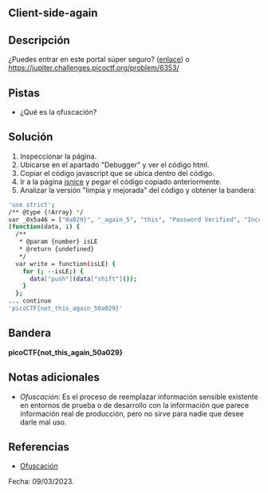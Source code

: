 ## Client-side-again

## Descripción
¿Puedes entrar en este portal súper seguro? ([enlace](https://jupiter.challenges.picoctf.org/problem/6353/)) o https://jupiter.challenges.picoctf.org/problem/6353/

## Pistas
* ¿Qué es la ofuscación?

## Solución
1. Inspeccionar la página.
2. Ubicarse en el apartado "Debugger" y ver el código html.
3. Copiar el código javascript que se ubica dentro del código.
4. Ir a la página [jsnice](http://jsnice.org/) y pegar el código copiado anteriormente.
5. Analizar la versión "limpia y mejorada" del código y obtener la bandera:
``` bash 
'use strict';
/** @type {!Array} */
var _0x5a46 = ["0a029}", "_again_5", "this", "Password Verified", "Incorrect password", "getElementById", "value", "substring", "picoCTF{", "not_this"];
(function(data, i) {
  /**
   * @param {number} isLE
   * @return {undefined}
   */
  var write = function(isLE) {
    for (; --isLE;) {
      data["push"](data["shift"]());
    }
  };
... continue
'picoCTF{not_this_again_50a029}'
```

## Bandera
**picoCTF{not_this_again_50a029}**

## Notas adicionales
* *Ofuscación:* Es el proceso de reemplazar información sensible existente en entornos de prueba o de desarrollo con la información que parece información real de producción, pero no sirve para nadie que desee darle mal uso.

## Referencias
* [Ofuscación](https://www.computerweekly.com/es/consejo/Como-las-tecnicas-de-ofuscacion-de-datos-pueden-ayudar-a-proteger-a-las-empresas)

Fecha: 09/03/2023.